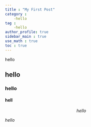 ```yaml
---
title : "My First Post"
category :
    -hello
tag :
    -hello
author_profile: true
sidebar_main : true
use_math : true
toc : true
---
```


hello

## hello

### hello


#### hell


$$hello$$

$hello$

